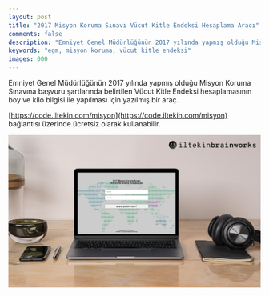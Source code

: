 ```yaml
---
layout: post
title: "2017 Misyon Koruma Sınavı Vücut Kitle Endeksi Hesaplama Aracı"
comments: false
description: "Emniyet Genel Müdürlüğünün 2017 yılında yapmış olduğu Misyon Koruma Sınavına başvuru şartlarında belirtilen Vücut Kitle Endeksi hesaplamasının boy ve kilo bilgisi ile yapılması."
keywords: "egm, misyon koruma, vücut kitle endeksi"
images: 000
---
```


Emniyet Genel Müdürlüğünün 2017 yılında yapmış olduğu Misyon Koruma Sınavına başvuru şartlarında belirtilen Vücut Kitle Endeksi hesaplamasının boy ve kilo bilgisi ile yapılması için yazılmış bir araç.

[https://code.iltekin.com/misyon](https://code.iltekin.com/misyon) bağlantısı üzerinde ücretsiz olarak kullanabilir.

![001](/assets/images/projects/002/001.jpg)